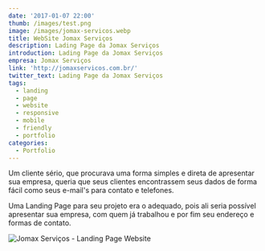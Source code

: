 ```yaml
---
date: '2017-01-07 22:00'
thumb: /images/test.png
image: /images/jomax-servicos.webp
title: WebSite Jomax Serviços
description: Lading Page da Jomax Serviços
introduction: Lading Page da Jomax Serviços
empresa: Jomax Serviços
link: 'http://jomaxservicos.com.br/'
twitter_text: Lading Page da Jomax Serviços
tags:
  - landing
  - page
  - website
  - responsive
  - mobile
  - friendly
  - portfolio
categories:
  - Portfolio
---
```

Um cliente sério, que procurava uma forma simples e direta de apresentar sua empresa, queria que seus clientes encontrassem seus dados de forma fácil como seus e-mail's para contato e telefones.

Uma Landing Page para seu projeto era o adequado, pois ali seria possível apresentar sua empresa, com quem já trabalhou e por fim seu endereço e formas de contato.



![Jomax Serviços - Landing Page Website](/images/screencapture-jomaxservicos-br-2020-01-15-11_56_26.png "Jomax Serviços - Landing Page Website")
